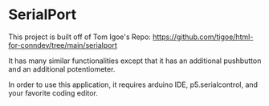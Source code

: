 # SerialPort

This project is built off of Tom Igoe's Repo: https://github.com/tigoe/html-for-conndev/tree/main/serialport

It has many similar functionalities except that it has an additional pushbutton and an additional potentiometer.

In order to use this application, it requires arduino IDE, p5.serialcontrol, and your favorite coding editor.

